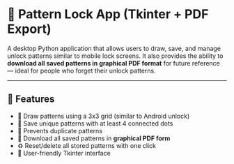 # 🔐 Pattern Lock App (Tkinter + PDF Export)

A desktop Python application that allows users to draw, save, and manage unlock patterns similar to mobile lock screens. It also provides the ability to **download all saved patterns in graphical PDF format** for future reference — ideal for people who forget their unlock patterns.

---

## 📌 Features

- 🎨 Draw patterns using a 3x3 grid (similar to Android unlock)
- 💾 Save unique patterns with at least 4 connected dots
- 🧠 Prevents duplicate patterns
- 📄 Download all saved patterns in **graphical PDF form**
- ♻️ Reset/delete all stored patterns with one click
- 🧰 User-friendly Tkinter interface


